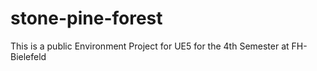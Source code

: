 # stone-pine-forest
This is a public Environment Project for UE5 for the 4th Semester at FH-Bielefeld
